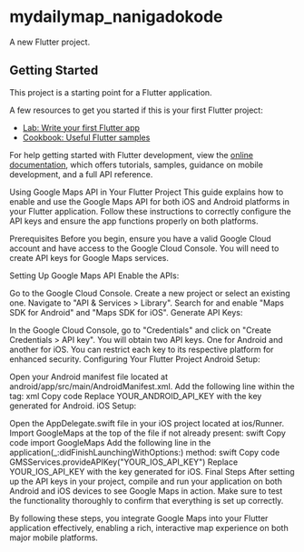 # mydailymap_nanigadokode

A new Flutter project.

## Getting Started

This project is a starting point for a Flutter application.

A few resources to get you started if this is your first Flutter project:

- [Lab: Write your first Flutter app](https://docs.flutter.dev/get-started/codelab)
- [Cookbook: Useful Flutter samples](https://docs.flutter.dev/cookbook)

For help getting started with Flutter development, view the
[online documentation](https://docs.flutter.dev/), which offers tutorials,
samples, guidance on mobile development, and a full API reference.

Using Google Maps API in Your Flutter Project
This guide explains how to enable and use the Google Maps API for both iOS and Android platforms in your Flutter application. Follow these instructions to correctly configure the API keys and ensure the app functions properly on both platforms.

Prerequisites
Before you begin, ensure you have a valid Google Cloud account and have access to the Google Cloud Console. You will need to create API keys for Google Maps services.

Setting Up Google Maps API
Enable the APIs:

Go to the Google Cloud Console.
Create a new project or select an existing one.
Navigate to "API & Services > Library".
Search for and enable "Maps SDK for Android" and "Maps SDK for iOS".
Generate API Keys:

In the Google Cloud Console, go to "Credentials" and click on "Create Credentials > API key".
You will obtain two API keys. One for Android and another for iOS. You can restrict each key to its respective platform for enhanced security.
Configuring Your Flutter Project
Android Setup:

Open your Android manifest file located at android/app/src/main/AndroidManifest.xml.
Add the following line within the <application> tag:
xml
Copy code
<meta-data
  android:name="com.google.android.geo.API_KEY"
  android:value="YOUR_ANDROID_API_KEY"/>
Replace YOUR_ANDROID_API_KEY with the key generated for Android.
iOS Setup:

Open the AppDelegate.swift file in your iOS project located at ios/Runner.
Import GoogleMaps at the top of the file if not already present:
swift
Copy code
import GoogleMaps
Add the following line in the application(_:didFinishLaunchingWithOptions:) method:
swift
Copy code
GMSServices.provideAPIKey("YOUR_IOS_API_KEY")
Replace YOUR_IOS_API_KEY with the key generated for iOS.
Final Steps
After setting up the API keys in your project, compile and run your application on both Android and iOS devices to see Google Maps in action. Make sure to test the functionality thoroughly to confirm that everything is set up correctly.

By following these steps, you integrate Google Maps into your Flutter application effectively, enabling a rich, interactive map experience on both major mobile platforms.


